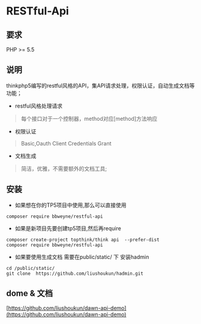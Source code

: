 RESTful-Api 
===============

## 要求
PHP >= 5.5

## 说明
thinkphp5编写的restful风格的API，集API请求处理，权限认证，自动生成文档等功能；

 - restful风格处理请求
 > 每个接口对于一个控制器，method对应[method]方法响应

 - 权限认证
 > Basic,Oauth Client Credentials Grant
 
 - 文档生成
 > 简洁，优雅，不需要额外的文档工具;
 
 
## 安装
- 如果想在你的TP5项目中使用,那么可以直接使用
```
composer require bbweyne/restful-api
```
- 如果是新项目先要创建tp5项目,然后再require

```
composer create-project topthink/think api  --prefer-dist
composer require bbweyne/restful-api
```
- 如果要使用生成文档 需要在public/static/ 下 安装hadmin
```
cd /public/static/
git clone  https://github.com/liushoukun/hadmin.git
```


## dome & 文档
 [https://github.com/liushoukun/dawn-api-demo](https://github.com/liushoukun/dawn-api-demo)
